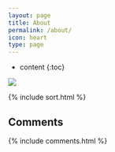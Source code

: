 ```yaml
---
layout: page
title: About
permalink: /about/
icon: heart
type: page
---
```


* content
{:toc}


<img src="https://ghchart.rshah.org/219138/B31l"/>

{% include sort.html %}


## Comments

{% include comments.html %}




